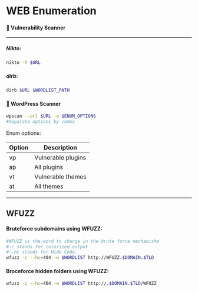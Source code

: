 # WEB Enumeration

#### :red_circle: Vulnerability Scanner
_____
##### Nikto:
```bash
nikto -h $URL
```

##### dirb:
```bash
dirb $URL $WORDLIST_PATH
```

#### :red_circle: WordPress Scanner

```bash
wpscan --url $URL -e $ENUM_OPTIONS
#Separate options by comma
```

Enum options:

| **Option** | **Description**                            |
|------------|--------------------------------------------|
|vp          | Vulnerable plugins                         |
|ap          | All plugins                                |
|vt          | Vulnerable themes                          |
|at          | All themes                                 |



_____

## WFUZZ

#### Bruteforce subdomains using WFUZZ:
```bash
#WFUZZ is the word to change in the brute force mechanishm
#-c stands for colorized output
#--hc stands for Hide Code.
wfuzz -c --hc=404 -w $WORDLIST http://WFUZZ.$DOMAIN.$TLD
```

#### Broceforce hidden folders using WFUZZ:
```bash
wfuzz -c --hc=404 -w $WORDLIST http://.$DOMAIN.$TLD/WFUZZ
```
